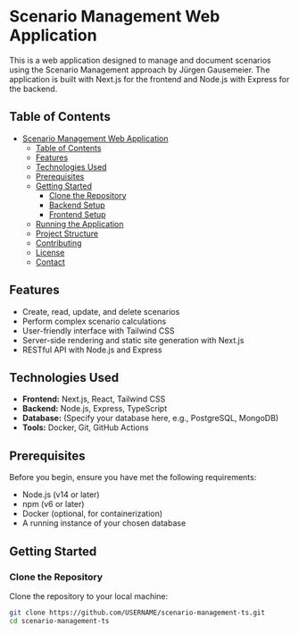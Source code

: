 # Scenario Management Web Application

This is a web application designed to manage and document scenarios using the Scenario Management approach by Jürgen Gausemeier. The application is built with Next.js for the frontend and Node.js with Express for the backend.

## Table of Contents

- [Scenario Management Web Application](#scenario-management-web-application)
    - [Table of Contents](#table-of-contents)
    - [Features](#features)
    - [Technologies Used](#technologies-used)
    - [Prerequisites](#prerequisites)
    - [Getting Started](#getting-started)
        - [Clone the Repository](#clone-the-repository)
        - [Backend Setup](#backend-setup)
        - [Frontend Setup](#frontend-setup)
    - [Running the Application](#running-the-application)
    - [Project Structure](#project-structure)
    - [Contributing](#contributing)
    - [License](#license)
    - [Contact](#contact)

## Features

- Create, read, update, and delete scenarios
- Perform complex scenario calculations
- User-friendly interface with Tailwind CSS
- Server-side rendering and static site generation with Next.js
- RESTful API with Node.js and Express

## Technologies Used

- **Frontend:** Next.js, React, Tailwind CSS
- **Backend:** Node.js, Express, TypeScript
- **Database:** (Specify your database here, e.g., PostgreSQL, MongoDB)
- **Tools:** Docker, Git, GitHub Actions

## Prerequisites

Before you begin, ensure you have met the following requirements:

- Node.js (v14 or later)
- npm (v6 or later)
- Docker (optional, for containerization)
- A running instance of your chosen database

## Getting Started

### Clone the Repository

Clone the repository to your local machine:

```sh
git clone https://github.com/USERNAME/scenario-management-ts.git
cd scenario-management-ts

